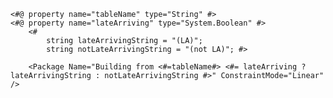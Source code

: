 	<#@ property name="tableName" type="String" #>	<#@ property name="lateArriving" type="System.Boolean" #>		<# 			string lateArrivingString = "(LA)";			string notLateArrivingString = "(not LA)"; #>					<Package Name="Building from <#=tableName#> <#= lateArriving ? lateArrivingString : notLateArrivingString #>" ConstraintMode="Linear" />
